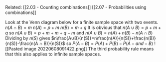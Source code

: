 Related: [[2.03 - Counting combinations]] [[2.07 - Probabilities using combinations]]

Look at the Venn diagram below for a finite sample space with two events.
$n(A ∩ B) = m$
$n(A) = p + m$
$n(B) = m + q$
It is obvious that $n(A ∪ B) = p + m + q$
so $n(A∪B) = p + m + m + q − m$
and $n(A ∪ B) = n(A) + n(B) − n(A ∩ B)$
Dividing by $n(S)$ gives $n\frac{A∪B}{n(S)}=n\frac{n(A)}{n(S)}+\frac{n(B)}{n(S)}-\frac{n(A ∩ B)}{n(S)}$
so $P(A-B) = P(A) + P(B) − P(A-and-B)$
![[Pasted image 20220608091422.png]]
The third probability rule means that this also applies to infinite sample spaces.